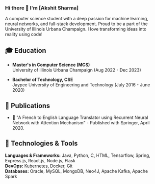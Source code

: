 ### Hi there 👋 I'm [Akshit Sharma]

A computer science student with a deep passion for machine learning, neural networks, and full-stack development. Proud to be a part of the University of Illinois Urbana Champaign. I love transforming ideas into reality using code!


## 🎓 Education

- **Master's in Computer Science (MCS)**   
  University of Illinois Urbana Champaign (Aug 2022 - Dec 2023)
  
- **Bachelor of Technology, CSE**   
  Jaypee University of Engineering and Technology (July 2016 - June 2020)

## 📝 Publications

- 📜 "A French to English Language Translator using Recurrent Neural Network with Attention Mechanism" - Published with Springer, April 2020.

## 🔧 Technologies & Tools

**Languages & Frameworks:** Java, Python, C, HTML, Tensorflow, Spring, Express.js, React.js, Node.js, Flask   
**DevOps:** Kubernetes, Docker, Git   
**Databases:** Oracle, MySQL, MongoDB, Neo4J, Apache Kafka, Apache Spark

